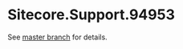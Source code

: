 # Sitecore.Support.94953

See [master branch](https://github.com/sitecoresupport/Sitecore.Support.94953) for details.